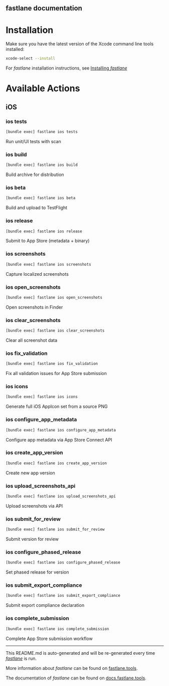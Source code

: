 fastlane documentation
----

# Installation

Make sure you have the latest version of the Xcode command line tools installed:

```sh
xcode-select --install
```

For _fastlane_ installation instructions, see [Installing _fastlane_](https://docs.fastlane.tools/#installing-fastlane)

# Available Actions

## iOS

### ios tests

```sh
[bundle exec] fastlane ios tests
```

Run unit/UI tests with scan

### ios build

```sh
[bundle exec] fastlane ios build
```

Build archive for distribution

### ios beta

```sh
[bundle exec] fastlane ios beta
```

Build and upload to TestFlight

### ios release

```sh
[bundle exec] fastlane ios release
```

Submit to App Store (metadata + binary)

### ios screenshots

```sh
[bundle exec] fastlane ios screenshots
```

Capture localized screenshots

### ios open_screenshots

```sh
[bundle exec] fastlane ios open_screenshots
```

Open screenshots in Finder

### ios clear_screenshots

```sh
[bundle exec] fastlane ios clear_screenshots
```

Clear all screenshot data

### ios fix_validation

```sh
[bundle exec] fastlane ios fix_validation
```

Fix all validation issues for App Store submission

### ios icons

```sh
[bundle exec] fastlane ios icons
```

Generate full iOS AppIcon set from a source PNG

### ios configure_app_metadata

```sh
[bundle exec] fastlane ios configure_app_metadata
```

Configure app metadata via App Store Connect API

### ios create_app_version

```sh
[bundle exec] fastlane ios create_app_version
```

Create new app version

### ios upload_screenshots_api

```sh
[bundle exec] fastlane ios upload_screenshots_api
```

Upload screenshots via API

### ios submit_for_review

```sh
[bundle exec] fastlane ios submit_for_review
```

Submit version for review

### ios configure_phased_release

```sh
[bundle exec] fastlane ios configure_phased_release
```

Set phased release for version

### ios submit_export_compliance

```sh
[bundle exec] fastlane ios submit_export_compliance
```

Submit export compliance declaration

### ios complete_submission

```sh
[bundle exec] fastlane ios complete_submission
```

Complete App Store submission workflow

----

This README.md is auto-generated and will be re-generated every time [_fastlane_](https://fastlane.tools) is run.

More information about _fastlane_ can be found on [fastlane.tools](https://fastlane.tools).

The documentation of _fastlane_ can be found on [docs.fastlane.tools](https://docs.fastlane.tools).
